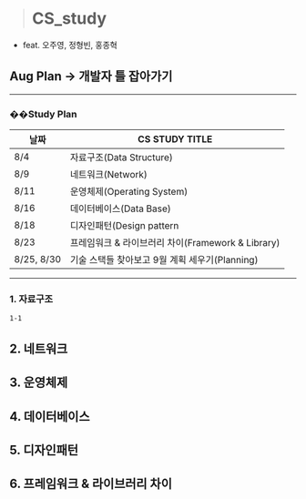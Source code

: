 > # CS_study
- feat. 오주영, 정형빈, 홍종혁

## Aug Plan -> 개발자 틀 잡아가기
---
### ��Study Plan

|날짜|CS STUDY TITLE|
|---|---|
|8/4|자료구조(Data Structure)|
|8/9|네트워크(Network)|
|8/11|운영체제(Operating System)|
|8/16|데이터베이스(Data Base)|
|8/18|디자인패턴(Design pattern|
|8/23|프레임워크 & 라이브러리 차이(Framework & Library)|
|8/25, 8/30| 기술 스택들 찾아보고 9월 계획 세우기(Planning)|
---
### 1. 자료구조

	1-1 

## 2. 네트워크

## 3. 운영체제 

## 4. 데이터베이스 

## 5. 디자인패턴

## 6. 프레임워크 & 라이브러리 차이

